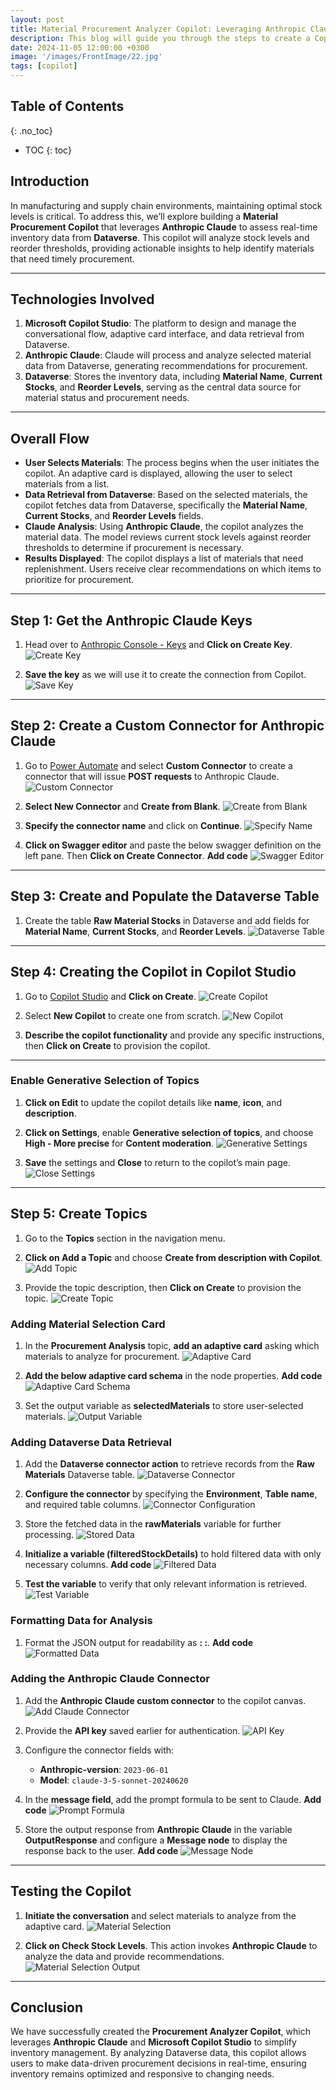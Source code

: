 ```yaml
---
layout: post
title: Material Procurement Analyzer Copilot: Leveraging Anthropic Claude with Dataverse
description: This blog will guide you through the steps to create a Copilot that analyzes inventory levels from Dataverse and identifies materials needing procurement using Anthropic Claude.
date: 2024-11-05 12:00:00 +0300
image: '/images/FrontImage/22.jpg'
tags: [copilot]
---
```


## Table of Contents
{: .no_toc}

* TOC
{: toc}



## Introduction

In manufacturing and supply chain environments, maintaining optimal stock levels is critical. To address this, we’ll explore building a **Material Procurement Copilot** that leverages **Anthropic Claude** to assess real-time inventory data from **Dataverse**. This copilot will analyze stock levels and reorder thresholds, providing actionable insights to help identify materials that need timely procurement.

---

## Technologies Involved

1. **Microsoft Copilot Studio**: The platform to design and manage the conversational flow, adaptive card interface, and data retrieval from Dataverse.
2. **Anthropic Claude**: Claude will process and analyze selected material data from Dataverse, generating recommendations for procurement.
3. **Dataverse**: Stores the inventory data, including **Material Name**, **Current Stocks**, and **Reorder Levels**, serving as the central data source for material status and procurement needs.

---

## Overall Flow

- **User Selects Materials**: The process begins when the user initiates the copilot. An adaptive card is displayed, allowing the user to select materials from a list.
- **Data Retrieval from Dataverse**: Based on the selected materials, the copilot fetches data from Dataverse, specifically the **Material Name**, **Current Stocks**, and **Reorder Levels** fields.
- **Claude Analysis**: Using **Anthropic Claude**, the copilot analyzes the material data. The model reviews current stock levels against reorder thresholds to determine if procurement is necessary.
- **Results Displayed**: The copilot displays a list of materials that need replenishment. Users receive clear recommendations on which items to prioritize for procurement.

---

## Step 1: Get the Anthropic Claude Keys

1. Head over to [Anthropic Console - Keys](https://console.anthropic.com/settings/keys) and **Click on Create Key**.
   ![Create Key](\images\22_AnthropicProcurement\1.png)

2. **Save the key** as we will use it to create the connection from Copilot.
   ![Save Key](\images\22_AnthropicProcurement\2.png)

---

## Step 2: Create a Custom Connector for Anthropic Claude

1. Go to [Power Automate](https://make.powerautomate.com/) and select **Custom Connector** to create a connector that will issue **POST requests** to Anthropic Claude.
   ![Custom Connector](\images\22_AnthropicProcurement\3.png)

2. **Select New Connector** and **Create from Blank**.
   ![Create from Blank](\images\22_AnthropicProcurement\4.png)

3. **Specify the connector name** and click on **Continue**.
   ![Specify Name](\images\22_AnthropicProcurement\5.png)

4. **Click on Swagger editor** and paste the below swagger definition on the left pane. Then **Click on Create Connector**.
   **Add code**
   ![Swagger Editor](\images\22_AnthropicProcurement\6.png)

---

## Step 3: Create and Populate the Dataverse Table

1. Create the table **Raw Material Stocks** in Dataverse and add fields for **Material Name**, **Current Stocks**, and **Reorder Levels**.
   ![Dataverse Table](\images\22_AnthropicProcurement\7.png)

---

## Step 4: Creating the Copilot in Copilot Studio

1. Go to [Copilot Studio](https://copilotstudio.microsoft.com/) and **Click on Create**.
   ![Create Copilot](\images\22_AnthropicProcurement\8.png)

2. Select **New Copilot** to create one from scratch.
   ![New Copilot](\images\22_AnthropicProcurement\9.png)

3. **Describe the copilot functionality** and provide any specific instructions, then **Click on Create** to provision the copilot.

---

### Enable Generative Selection of Topics

1. **Click on Edit** to update the copilot details like **name**, **icon**, and **description**.
2. **Click on Settings**, enable **Generative selection of topics**, and choose **High - More precise** for **Content moderation**.
   ![Generative Settings](\images\22_AnthropicProcurement\10.png)

3. **Save** the settings and **Close** to return to the copilot’s main page.
   ![Close Settings](\images\22_AnthropicProcurement\11.png)

---

## Step 5: Create Topics

1. Go to the **Topics** section in the navigation menu.
2. **Click on Add a Topic** and choose **Create from description with Copilot**.
   ![Add Topic](\images\22_AnthropicProcurement\12.png)

3. Provide the topic description, then **Click on Create** to provision the topic.
   ![Create Topic](\images\22_AnthropicProcurement\13.png)

### Adding Material Selection Card

1. In the **Procurement Analysis** topic, **add an adaptive card** asking which materials to analyze for procurement.
   ![Adaptive Card](\images\22_AnthropicProcurement\14.png)

2. **Add the below adaptive card schema** in the node properties.
   **Add code**
   ![Adaptive Card Schema](\images\22_AnthropicProcurement\15.png)

3. Set the output variable as **selectedMaterials** to store user-selected materials.
   ![Output Variable](\images\22_AnthropicProcurement\16.png)

### Adding Dataverse Data Retrieval

1. Add the **Dataverse connector action** to retrieve records from the **Raw Materials** Dataverse table.
   ![Dataverse Connector](\images\22_AnthropicProcurement\17.png)

2. **Configure the connector** by specifying the **Environment**, **Table name**, and required table columns.
   ![Connector Configuration](\images\22_AnthropicProcurement\18.png)

3. Store the fetched data in the **rawMaterials** variable for further processing.
   ![Stored Data](\images\22_AnthropicProcurement\19.png)

4. **Initialize a variable (filteredStockDetails)** to hold filtered data with only necessary columns.
   **Add code**
   ![Filtered Data](\images\22_AnthropicProcurement\20.png)

5. **Test the variable** to verify that only relevant information is retrieved.
   ![Test Variable](\images\22_AnthropicProcurement\21.png)

### Formatting Data for Analysis

1. Format the JSON output for readability as **<Material Name>: <Current Stock Levels>:<Reorder Levels>**.
   **Add code**
   ![Formatted Data](\images\22_AnthropicProcurement\22.png)

### Adding the Anthropic Claude Connector

1. Add the **Anthropic Claude custom connector** to the copilot canvas.
   ![Add Claude Connector](\images\22_AnthropicProcurement\24.png)

2. Provide the **API key** saved earlier for authentication.
   ![API Key](\images\22_AnthropicProcurement\25.png)

3. Configure the connector fields with:
   - **Anthropic-version**: `2023-06-01`
   - **Model**: `claude-3-5-sonnet-20240620`

4. In the **message field**, add the prompt formula to be sent to Claude.
   **Add code**
   ![Prompt Formula](\images\22_AnthropicProcurement\25_1.png)

5. Store the output response from **Anthropic Claude** in the variable **OutputResponse** and configure a **Message node** to display the response back to the user.
   **Add code**
   ![Message Node](\images\22_AnthropicProcurement\26.png)

---

## Testing the Copilot

1. **Initiate the conversation** and select materials to analyze from the adaptive card.
   ![Material Selection](\images\22_AnthropicProcurement\27.png)

2. **Click on Check Stock Levels**. This action invokes **Anthropic Claude** to analyze the data and provide recommendations.
   ![Material Selection Output](\images\22_AnthropicProcurement\28.png)
---

## Conclusion

We have successfully created the **Procurement Analyzer Copilot**, which leverages **Anthropic Claude** and **Microsoft Copilot Studio** to simplify inventory management. By analyzing Dataverse data, this copilot allows users to make data-driven procurement decisions in real-time, ensuring inventory remains optimized and responsive to changing needs.
